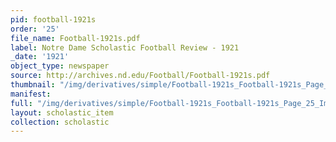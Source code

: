 ```yaml
---
pid: football-1921s
order: '25'
file_name: Football-1921s.pdf
label: Notre Dame Scholastic Football Review - 1921
_date: '1921'
object_type: newspaper
source: http://archives.nd.edu/Football/Football-1921s.pdf
thumbnail: "/img/derivatives/simple/Football-1921s_Football-1921s_Page_25_Image_0001/thumbnail.jpg"
manifest:
full: "/img/derivatives/simple/Football-1921s_Football-1921s_Page_25_Image_0001/fullwidth.jpg"
layout: scholastic_item
collection: scholastic
---
```

